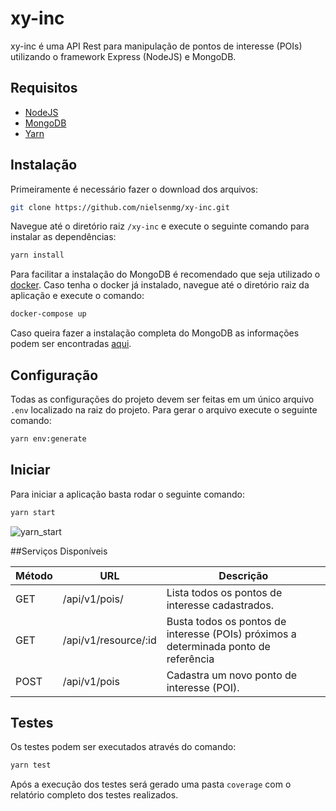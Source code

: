 # xy-inc
xy-inc é uma API Rest para manipulação de pontos de interesse (POIs) utilizando o framework Express (NodeJS) e MongoDB.
## Requisitos

- [NodeJS](https://nodejs.org/en/download/)
- [MongoDB](https://www.mongodb.org/downloads)
- [Yarn](https://yarnpkg.com/lang/en/docs/install/)

## Instalação

Primeiramente é necessário fazer o download dos arquivos:

```bash
git clone https://github.com/nielsenmg/xy-inc.git
```

Navegue até o diretório raiz `/xy-inc` e execute o seguinte comando para instalar as dependências:

```bash
yarn install
```

Para facilitar a instalação do MongoDB é recomendado que seja utilizado o [docker](https://www.docker.com/community-edition). Caso tenha o docker já instalado, navegue até o diretório raiz da aplicação e execute o comando:

```bash
docker-compose up
```

Caso queira fazer a instalação completa do MongoDB as informações podem ser encontradas [aqui](https://docs.mongodb.com/manual/administration/install-community/).

## Configuração
Todas as configurações do projeto devem ser feitas em um único arquivo `.env` localizado na raiz do projeto.
Para gerar o arquivo execute o seguinte comando:

```bash
yarn env:generate
```

## Iniciar
Para iniciar a aplicação basta rodar o seguinte comando:

```bash
yarn start
```

![yarn_start](http://i.imgur.com/SO4BMyn.jpg)


##Serviços Disponíveis


| Método  | URL                  | Descrição                                                                            |
|---------|----------------------|--------------------------------------------------------------------------------------|
| GET     | /api/v1/pois/        | Lista todos os pontos de interesse cadastrados.                                      |
| GET     | /api/v1/resource/:id | Busta todos os pontos de interesse (POIs) próximos a determinada ponto de referência |
| POST    | /api/v1/pois         | Cadastra um novo ponto de interesse (POI).                                           |

## Testes
Os testes podem ser executados através do comando:

```bash
yarn test
```

Após a execução dos testes será gerado uma pasta `coverage` com o relatório completo dos testes realizados.